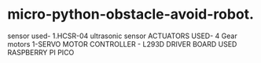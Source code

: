 # micro-python-obstacle-avoid-robot.
sensor used-
1.HCSR-04 ultrasonic sensor
ACTUATORS USED-
4 Gear motors
1-SERVO MOTOR
CONTROLLER -
L293D DRIVER 
BOARD USED 
RASPBERRY PI PICO
